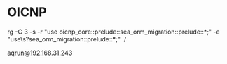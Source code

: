 # OICNP


rg -C 3 -s -r "use oicnp_core::prelude::sea_orm_migration::prelude::*;" -e "use\s?sea_orm_migration::prelude::\*;" ./

aqrun@192.168.31.243


